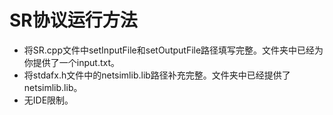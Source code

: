 # SR协议运行方法

- 将SR.cpp文件中setInputFile和setOutputFile路径填写完整。文件夹中已经为你提供了一个input.txt。
- 将stdafx.h文件中的netsimlib.lib路径补充完整。文件夹中已经提供了netsimlib.lib。
- 无IDE限制。

